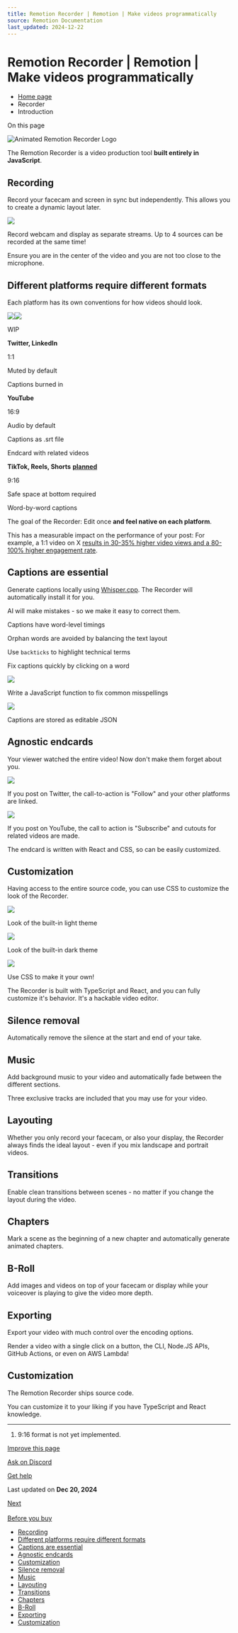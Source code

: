 ```yaml
---
title: Remotion Recorder | Remotion | Make videos programmatically
source: Remotion Documentation
last_updated: 2024-12-22
---
```


# Remotion Recorder | Remotion | Make videos programmatically

- [Home page](/)
- Recorder
- Introduction

On this page

![Animated Remotion Recorder Logo](/recorder/recorder-logo-light.gif)

The Remotion Recorder is a video production tool **built entirely in JavaScript**.

## Recording [​](\#recording "Direct link to Recording")

Record your facecam and screen in sync but independently. This allows you to create a dynamic layout later.

![](/recorder/individual.png)

Record webcam and display as separate streams. Up to 4 sources can be recorded at the same time!

Ensure you are in the center of the video and you are not too close to the microphone.

## Different platforms require different formats [​](\#different-platforms-require-different-formats "Direct link to Different platforms require different formats")

Each platform has its own conventions for how videos should look.

![](/recorder/vps-square.png)![](/recorder/vps-landscape.png)

WIP

**Twitter, LinkedIn**

1:1

Muted by default

Captions burned in

**YouTube**

16:9

Audio by default

Captions as .srt file

Endcard with related videos

**TikTok, Reels, Shorts**
**[planned](#tiktok-format)**

9:16

Safe space at bottom required

Word-by-word captions

The goal of the Recorder: Edit once **and feel native on each platform**.

This has a measurable impact on the performance of your post: For example, a 1:1 video on X [results in 30-35% higher video views and a 80-100% higher engagement rate](https://buffer.com/resources/square-video-vs-landscape-video/).

## Captions are essential [​](\#captions-are-essential "Direct link to Captions are essential")

Generate captions locally using [Whisper.cpp](https://github.com/ggerganov/whisper.cpp). The Recorder will automatically install it for you.

AI will make mistakes - so we make it easy to correct them.

Captions have word-level timings

Orphan words are avoided by balancing the text layout

Use `backticks` to highlight technical terms

Fix captions quickly by clicking on a word

![](/recorder/autocorrect.png)

Write a JavaScript function to fix common misspellings

![](/recorder/asjson.png)

Captions are stored as editable JSON

## Agnostic endcards [​](\#agnostic-endcards "Direct link to Agnostic endcards")

Your viewer watched the entire video! Now don't make them forget about you.

![](/recorder/endcard-square.png)

If you post on Twitter, the call-to-action is "Follow" and your other platforms
are linked.

![](/recorder/endcard-youtube.png)

If you post on YouTube, the call to action is "Subscribe" and cutouts for related
videos are made.

The endcard is written with React and CSS, so can be easily customized.

## Customization [​](\#customization "Direct link to Customization")

Having access to the entire source code, you can use CSS to customize the look of the Recorder.

![](/recorder/theme-light.png)

Look of the built-in light theme

![](/recorder/theme-dark.png)

Look of the built-in dark theme

![](/recorder/theme-fancy.png)

Use CSS to make it your own!

The Recorder is built with TypeScript and React, and you can fully customize it's behavior.
It's a hackable video editor.

## Silence removal [​](\#silence-removal "Direct link to Silence removal")

Automatically remove the silence at the start and end of your take.

## Music [​](\#music "Direct link to Music")

Add background music to your video and automatically fade between the different sections.

Three exclusive tracks are included that you may use for your video.

## Layouting [​](\#layouting "Direct link to Layouting")

Whether you only record your facecam, or also your display, the Recorder always finds the ideal layout - even if you mix landscape and portrait videos.

## Transitions [​](\#transitions "Direct link to Transitions")

Enable clean transitions between scenes - no matter if you change the layout during the video.

## Chapters [​](\#chapters "Direct link to Chapters")

Mark a scene as the beginning of a new chapter and automatically generate animated chapters.

## B-Roll [​](\#b-roll "Direct link to B-Roll")

Add images and videos on top of your facecam or display while your voiceover is playing to give the video more depth.

## Exporting [​](\#exporting "Direct link to Exporting")

Export your video with much control over the encoding options.

Render a video with a single click on a button, the CLI, Node.JS APIs, GitHub Actions, or even on AWS Lambda!

## Customization [​](\#customization-1 "Direct link to Customization")

The Remotion Recorder ships source code.

You can customize it to your liking if you have TypeScript and React knowledge.

* * *

1) 9:16 format is not yet implemented.

[Improve this page](https://github.com/remotion-dev/remotion/edit/main/packages/docs/docs/recorder/index.mdx)

[Ask on Discord](https://remotion.dev/discord)

[Get help](/docs/get-help)

Last updated on **Dec 20, 2024**

[Next\
\
Before you buy](/docs/recorder/before-you-buy)

- [Recording](#recording)
- [Different platforms require different formats](#different-platforms-require-different-formats)
- [Captions are essential](#captions-are-essential)
- [Agnostic endcards](#agnostic-endcards)
- [Customization](#customization)
- [Silence removal](#silence-removal)
- [Music](#music)
- [Layouting](#layouting)
- [Transitions](#transitions)
- [Chapters](#chapters)
- [B-Roll](#b-roll)
- [Exporting](#exporting)
- [Customization](#customization-1)
